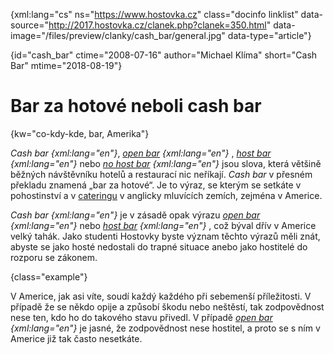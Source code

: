 
{xml:lang="cs" ns="https://www.hostovka.cz" class="docinfo linklist" data-source="http://2017.hostovka.cz/clanek.php?clanek=350.html" data-image="/files/preview/clanky/cash_bar/general.jpg" data-type="article"}

{id="cash_bar" ctime="2008-07-16" author="Michael Klíma" short="Cash Bar" mtime="2018-08-19"}

# Bar za hotové neboli cash bar

<!-- generated attribute kw by user_udpatekw.sh on 2019-08-25, do not edit -->

{kw="co-kdy-kde, bar, Amerika"}

_Cash bar {xml:lang="en"}_, _[open bar][1] {xml:lang="en"}_ , _[host bar][2] {xml:lang="en"}_ nebo _[no host bar][3] {xml:lang="en"}_ jsou slova, která většině běžných návštěvníku hotelů a restaurací nic neříkají. _Cash bar_ v přesném překladu znamená „bar za hotové“. Je to výraz, se kterým se setkáte v pohostinství a v [cateringu][4] v anglicky mluvících zemích, zejména v Americe. 

_Cash bar {xml:lang="en"}_ je v zásadě opak výrazu _[open bar][1] {xml:lang="en"}_ nebo _[host bar][2] {xml:lang="en"}_ , což býval dřív v Americe velký tahák. Jako studenti Hostovky byste význam těchto výrazů měli znát, abyste se jako hosté nedostali do trapné situace anebo jako hostitelé do rozporu se zákonem. 

{class="example"}

V Americe, jak asi víte, soudí každý každého při sebemenší příležitosti. V případě že se někdo opije a způsobí škodu nebo neštěstí, tak zodpovědnost nese ten, kdo ho do takového stavu přivedl. V případě _[open bar][1] {xml:lang="en"}_ je jasné, že zodpovědnost nese hostitel, a proto se s ním v Americe již tak často nesetkáte.

 [1]: /open_bar
 [2]: /host_bar
 [3]: /no_host_bar
 [4]: /catering

